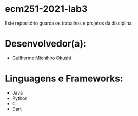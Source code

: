 # ecm251-2021-lab3
Este repositório guarda os trabalhos e projetos da disciplina.

# Desenvolvedor(a):
- Guilherme Michihiro Okushi

# Linguagens e Frameworks:
- Java
- Python
- C
- Dart